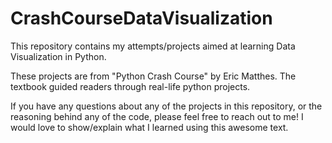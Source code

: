# CrashCourseDataVisualization
This repository contains my attempts/projects aimed at learning Data Visualization in Python. 

These projects are from "Python Crash Course" by Eric Matthes.  The textbook guided readers through real-life python projects. 

If you have any questions about any of the projects in this repository, or the reasoning behind any of the code, please feel free to reach out to me! I would love to show/explain what I learned using this awesome text.  
